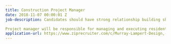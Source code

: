 ```yaml
---
title: Construction Project Manager
date: 2018-11-07 00:00:01 Z
job-description: Candidates should have strong relationship building skills, excellent planning and organizational skills and the ability to prioritize and lead others. This position requires dealing directly with homeowners and design professionals as well as trade subcontractors.

Project manager will be responsible for managing and executing residential remodel project work plans to meet changing needs and requirements for the completion of professional remodeling projects and day-to-day operations and management skills.
application-url: https://www.ziprecruiter.com/c/Murray-Lampert-Design,-Build,-Remodel/Job/Construction-Project-Manager/-in-San-Diego,CA?jobid=f5cbb798-319ed748
---
```

